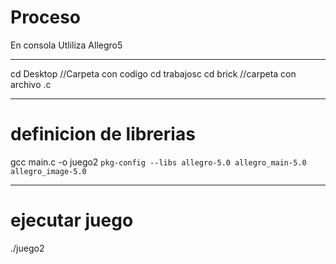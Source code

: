 Proceso
=======
En consola
Utliliza Allegro5

--------------------
cd Desktop  //Carpeta con codigo
cd trabajosc
cd brick //carpeta con archivo .c

-----------------------
definicion de librerias
=======================
gcc main.c -o juego2 `pkg-config --libs allegro-5.0 allegro_main-5.0 allegro_image-5.0`


-----------------------
ejecutar juego
=======================
./juego2

